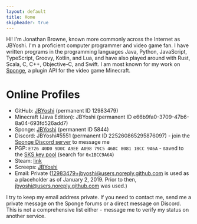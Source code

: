 ```yaml
---
layout: default
title: Home
skipheader: true
---
```


Hi! I'm Jonathan Browne, known more commonly across the Internet as JBYoshi. I'm a proficient computer programmer and video game fan. I have written programs in the programming languages Java, Python, JavaScript, TypeScript, Groovy, Kotlin, and Lua, and have also played around with Rust, Scala, C, C++, Objective-C, and Swift. I am most known for my work on [Sponge](https://www.spongepowered.org), a plugin API for the video game Minecraft.

# Online Profiles

- GitHub: [JBYoshi](https://github.com/JBYoshi) (permanent ID 12983479)
- Minecraft (Java Edition): JBYoshi (permanent ID e66b9fa0-3709-47b6-8a04-693fd526add7)
- Sponge: [JBYoshi](https://forums.spongepowered.org/u/JBYoshi) (permanent ID 5844)
- Discord: JBYoshi#5551 (permanent ID 225260865295876097) - join the [Sponge Discord server](https://www.spongepowered.org/chat) to message me
- PGP: `E726 40D0 9D0C A9EE A098 79C5 468C 8081 1BCC 9A6A` - saved to the [SKS key pool](https://sks-keyservers.net) (search for `0x1BCC9A6A`)
- Steam: [link](https://steamcommunity.com/profiles/76561194504664850)
- Screeps: [JBYoshi](https://screeps.com/a/#!/profile/JBYoshi)
- Email: Private (12983479+jbyoshi@users.noreply.github.com is used as a placeholder as of January 2, 2019. Prior to then, jbyoshi@users.noreply.github.com was used.)

I try to keep my email address private. If you need to contact me, send me a private message on the Sponge forums or a direct message on Discord. This is not a comprehensive list either - message me to verify my status on another service.
